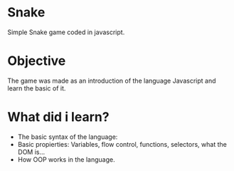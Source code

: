 # Snake
Simple Snake game coded in javascript.

# Objective
The game was made as an introduction of the language Javascript and learn the basic of it.

# What did i learn?
 * The basic syntax of the language:
 * Basic propierties: Variables, flow control, functions, selectors, what the DOM is...
 * How OOP works in the language.
  
 

 
